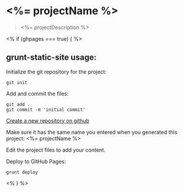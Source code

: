 # <%= projectName %>
> <%= projectDescription %>

<% if (ghpages === true) { %>
## grunt-static-site usage:
Initialize the git repository for the project:
```
git init
```

Add and commit the files:
```
git add .
git commit -m 'initial commit'
```

[Create a new repository on github](http://github.com/new)

Make sure it has the same name you entered when you generated this project: <%= projectName %>

Edit the project files to add your content.

Deploy to GitHub Pages:
```
grunt deploy
```

<% } %>